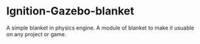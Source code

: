 # Ignition-Gazebo-blanket
A simple blanket in physics engine. A module of blanket to make it usuable on any project or game. 
